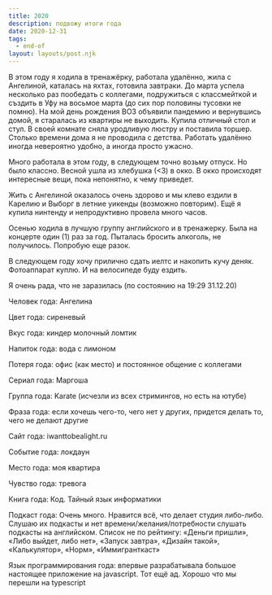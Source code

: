 ```yaml
---
title: 2020
description: подвожу итоги года
date: 2020-12-31
tags:
  - end-of
layout: layouts/post.njk
---
```


В этом году я ходила в тренажёрку, работала удалённо, жила с Ангелиной, каталась на яхтах, готовила завтраки. До марта успела несколько раз пообедать с коллегами, подружиться с классмейткой и създить в Уфу на восьмое марта (до сих пор половины тусовки не помню). На мой день рождения ВОЗ объявили пандемию и вернувшись домой, я старалась из квартиры не выходить. Купила отличный стол и стул. В своей комнате сняла уродливую люстру и поставила торшер. Столько времени дома я не проводила с детства. Работать удалённо иногда невероятно удобно, а иногда просто ужасно.

Много работала в этом году, в следующем точно возьму отпуск. Но было классно. Весной ушла из хлебушка (<3) в окко. В окко происходят интересные вещи, пока непонятно, к чему приведет.

Жить с Ангелиной оказалось очень здорово и мы клево ездили в Карелию и Выборг в летние уикенды (возможно повторим). Ещё я купила нинтенду и непродуктивно провела много часов.

Осенью ходила в лучшую группу английского и в тренажерку. Была на концерте один (1) раз за год. Пыталась бросить алкоголь, не получилось. Попробую еще разок.

В следующем году хочу прилично сдать иелтс и накопить кучу деняк. Фотоаппарат куплю. И на велосипеде буду ездить.

Я очень рада, что не заразилась (по состоянию на 19:29 31.12.20)














Человек года: Ангелина

Цвет года: сиреневый

Вкус года: киндер молочный ломтик

Напиток года: вода с лимоном

Потеря года: офис (как место) и постоянное общение с коллегами

Сериал года: Маргоша

Группа года: Karate (исчезли из всех стримингов, но есть на ютубе)

Фраза года: если хочешь чего-то, чего нет у других, придется делать то, чего не делают другие

Сайт года: iwanttobealight.ru

Событие года: локдаун

Место года: моя квартира

Чувство года: тревога

Книга года: Код. Тайный язык информатики

Подкаст года: Очень много. Нравится всё, что делает студия либо-либо. Слушаю их подкасты и нет времени/желания/потребности слушать подкасты на английском. Список не по рейтингу: «Деньги пришли», «Либо выйдет, либо нет», «Запуск завтра», «Дизайн такой», «Калькулятор», «Норм», «Иммигранткаст»

Язык программирования года: впервые разрабатывала большое настоящее приложение на javascript. Тот ещё ад. Хорошо что мы перешли на typescript
